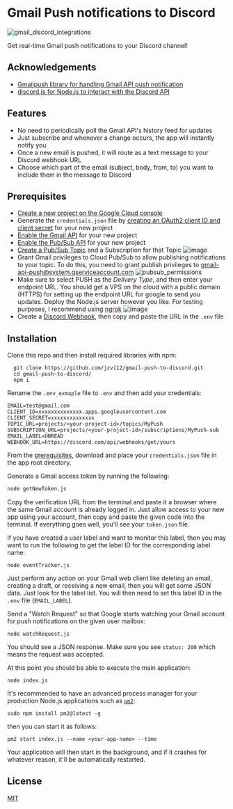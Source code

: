 
# Gmail Push notifications to Discord

![gmail_discord_integrations](https://user-images.githubusercontent.com/10729787/203806753-e9c9392e-e72a-4c96-b461-dc67f4bb9b93.png)


Get real-time Gmail push notifications to your Discord channel!


## Acknowledgements

 - [Gmailpush library for handling Gmail API push notification](https://github.com/byeokim/gmailpush)
 - [discord.js for Node.js to interact with the Discord API](https://discord.js.org/)

 
## Features

- No need to periodically poll the Gmail API's history feed for updates
- Just subscribe and whenever a change occurs, the app will instantly notify you
- Once a new email is pushed, it will route as a text message to your Discord webhook URL
- Choose which part of the email (subject, body, from, to) you want to include them in the message to Discord


## Prerequisites
- [Create a new project on the Google Cloud console](https://cloud.google.com/resource-manager/docs/creating-managing-projects#creating_a_project)
- Generate the `credentials.json` file by [creating an OAuth2 client ID and client secret](https://console.cloud.google.com/apis/credentials) for your new project
- [Enable the Gmail API](https://console.cloud.google.com/apis/library/gmail.googleapis.com) for your new project
- [Enable the Pub/Sub API](https://console.cloud.google.com/cloudpubsub/) for your new project
- [Create a Pub/Sub Topic](https://cloud.google.com/pubsub/docs/quickstart-console#create_a_topic) and a Subscription for that Topic
![image](https://user-images.githubusercontent.com/10729787/203846918-90ea597a-809f-4062-ad3a-801042d5aaa7.png)
- Grant Gmail privileges to Cloud Pub/Sub to allow publishing notifications to your topic. To do this, you need to grant publish privileges to gmail-api-push@system.gserviceaccount.com
![pubsub_permissions](https://user-images.githubusercontent.com/10729787/203849161-083bbf8f-c128-4a3a-aa6f-06152c9d573a.png)
- Make sure to select PUSH as the _Delivery Type_, and then enter your endpoint URL. You should get a VPS on the cloud with a public domain (HTTPS) for setting up the endpoint URL for google to send you updates. Deploy the Node.js server however you like. For testing purposes, I recommend using [ngrok](https://ngrok.com/download)
![image](https://user-images.githubusercontent.com/10729787/203836457-7d281635-e75c-48da-9213-fbebc2fa4902.png)
- Create a [Discord Webhook](https://discordjs.guide/popular-topics/webhooks.html#creating-webhooks-through-server-settings), then copy and paste the URL in the `.env` file
## Installation

Clone this repo and then install required libraries with npm:

```
  git clone https://github.com/jzvi12/gmail-push-to-discord.git
  cd gmail-push-to-discord/
  npm i
```
Rename the `.env_exmaple` file to `.env` and then add your credentials:

```
EMAIL=test@gmail.com
CLIENT_ID=xxxxxxxxxxxxxx.apps.googleusercontent.com
CLIENT_SECRET=xxxxxxxxxxxxxx
TOPIC_URL=projects/<your-project-id>/topics/MyPush
SUBSCRIPTION_URL=projects/<your-project-id>/subscriptions/MyPush-sub
EMAIL_LABEL=UNREAD
WEBHOOK_URL=https://discord.com/api/webhooks/get/yours
```

From the [prerequisites](#prerequisites),  download and place your `credentials.json` file in the app root directory.

Generate a Gmail access token by running the following:

```bash
node getNewToken.js
```
Copy the verification URL from the terminal and paste it a browser where the same Gmail account is already logged in.
Just allow access to your new app using your account, then copy and paste the given code into the terminal.
If everything goes well, you'll see your `token.json` file.

If you have created a user label and want to monitor this label, then you may want to run the following to get the label ID for the corresponding label name:

```
node eventTracker.js
```
Just perform any action on your Gmail web client like deleting an email, creating a draft, or receiving a new email, then you will get some JSON data. Just look for the label list. You will then need to set this label ID in the `.env` file (`EMAIL_LABEL`).

Send a "Watch Request" so that Google starts watching your Gmail account for push notifications on the given user mailbox:

```
node watchRequest.js
```
You should see a JSON response. Make sure you see `status: 200` which means the request was accepted.

At this point you should be able to execute the main application:

```
node index.js
```

It's recommended to have an advanced process manager for your production Node.js applications such as [`pm2`](https://pm2.keymetrics.io/):

```
sudo npm install pm2@latest -g
```
then you can start it as follows:

```
pm2 start index.js --name <your-app-name> --time
```
Your application will then start in the background, and if it crashes for whatever reason, it'll be automatically restarted.


## License

[MIT](https://choosealicense.com/licenses/mit/)

